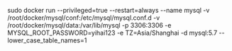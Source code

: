 sudo docker run --privileged=true --restart=always --name mysql -v /root/docker/mysql/conf:/etc/mysql/mysql.conf.d -v /root/docker/mysql/data:/var/lib/mysql -p 3306:3306 -e MYSQL_ROOT_PASSWORD=yihai123 -e TZ=Asia/Shanghai -d mysql:5.7 --lower_case_table_names=1